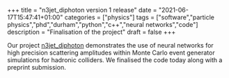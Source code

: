 +++
title = "n3jet_diphoton version 1 release"
date = "2021-06-17T15:47:41+01:00"
categories = ["physics"]
tags = ["software","particle physics","phd","durham","python","c++","neural networks","code"]
description = "Finalisation of the project"
draft = false
+++

Our project [n3jet_diphoton](https://gitlab.com/JosephPB/n3jet_diphoton) demonstrates the use of neural networks for high precision scattering amplitudes within Monte Carlo event generator simulations for hadronic colliders.
We finalised the code today along with a preprint submission.
